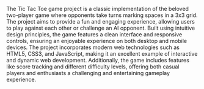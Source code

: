 The Tic Tac Toe game project is a classic implementation of the beloved two-player game where opponents take turns marking spaces in a 3x3 grid. The project aims to provide a fun and engaging experience, allowing users to play against each other or challenge an AI opponent. Built using intuitive design principles, the game features a clean interface and responsive controls, ensuring an enjoyable experience on both desktop and mobile devices. The project incorporates modern web technologies such as HTML5, CSS3, and JavaScript, making it an excellent example of interactive and dynamic web development. Additionally, the game includes features like score tracking and different difficulty levels, offering both casual players and enthusiasts a challenging and entertaining gameplay experience.
